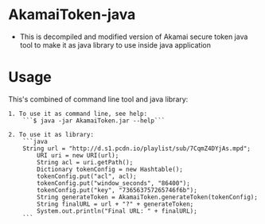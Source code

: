 # AkamaiToken-java
- This is decompiled and modified version of Akamai secure token java tool to make it as java library to use inside java application 

# Usage

This's combined of command line tool and java library:


	1. To use it as command line, see help:
		```$ java -jar AkamaiToken.jar --help```
	
	2. To use it as library:
		```java
		String url = "http://d.s1.pcdn.io/playlist/sub/7CqmZ4DYjAs.mpd";
        	URI uri = new URI(url);
        	String acl = uri.getPath();
        	Dictionary tokenConfig = new Hashtable();
        	tokenConfig.put("acl", acl);
        	tokenConfig.put("window_seconds", "86400");
        	tokenConfig.put("key", "736563757265746f6b");
        	String generateToken = AkamaiToken.generateToken(tokenConfig);
        	String finalURL = url + "?" + generateToken;
        	System.out.println("Final URL: " + finalURL);
		```



